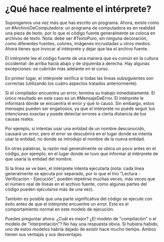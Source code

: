 # ¿Qué hace realmente el intérprete?
Supongamos una vez más que has escrito un programa. Ahora, existe como un #ArchivoDeComputadora: un programa de computadora es en realidad una pieza de texto, por lo que el código fuente generalmente se coloca en archivos de texto. Nota: debe ser #TextoPuro, sin ninguna decoración, como diferentes fuentes, colores, imágenes incrustadas u otros medios. Ahora tienes que invocar al intérprete y dejar que lea el archivo fuente.

El intérprete lee el código fuente de una manera que es común en la cultura occidental: de arriba hacía abajo y de izquierda a derecha. Hay algunas excepciones: se cubrirán más adelante en el curso.

En primer lugar, el intérprete verifica si todas las líneas subsiguientes son correctas (utilizando los cuatro aspectos tratados anteriormente).

Si el compilador encuentra un error, termina su trabajo inmediatamente. El único resultado en este caso es un #MensajeDeError. El intérprete le informará dónde se encuentra el error y qué lo causó. Sin embargo, estos mensajes pueden ser engañosos, ya que el intérprete no puede seguir tus intenciones exactas y puede detectar errores a cierta distancia de tus causas reales.

Por ejemplo, si intentas usar una entidad de un nombre desconocido, causará un error, pero el error se descubrirá en el lugar donde se intenta usar la entidad, no donde se introdujo el nombre de la nueva entidad.

En otras palabras, la razón real generalmente se ubica un poco antes en el código, por ejemplo, en el lugar donde se tuvo que informar al intérprete de que usaría la entidad del nombre.



Si la línea se ve bien, el intérprete intenta ejecutarla (nota: cada línea generalmente se ejecuta por separado, por lo que el trío "Lectura - Verificación - Ejecución", pueden repetirse muchas veces, más veces que el número real de líneas en el archivo fuente, como algunas partes del código pueden ejecutarse más de una vez).

También es posible que una parte significativa del código se ejecute con éxito antes de que el intérprete encuentre un error. Este es el comportamiento normal en este modelo de ejecución.

Puedes preguntar ahora: ¿Cuál es mejor? ¿El modelo de "compilación" o el modelo de "interpretación"? No hay una respuesta obvia. Si hubiera habido, uno de estos modelos habría dejado de existir hace mucho tiempo. Ambos tienen sus ventajas y sus desventajas.

